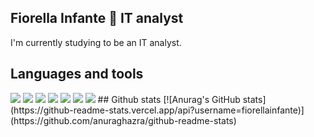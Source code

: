 ## Fiorella Infante 🌸 IT analyst 
I'm currently studying to be an IT analyst. 
## Languages and tools
<img src="https://img.shields.io/badge/Java-007396?logo=java&logoColor=fff&style=for-the-badge">
<img src="https://img.shields.io/badge/C-A8B9CC?logo=c&logoColor=fff&style=for-the-badge">
<img src="https://img.shields.io/badge/MySQL-4479A1?logo=mysql&logoColor=fff&style=flat">
<img src="https://img.shields.io/badge/Docker-2496ED?logo=docker&logoColor=fff&style=for-the-badge">
<img src="https://img.shields.io/badge/Git-F05032?logo=git&logoColor=fff&style=for-the-badge">
<img src="https://img.shields.io/badge/GitHub-181717?logo=github&logoColor=fff&style=for-the-badge">
<img src="https://img.shields.io/badge/Visual_Studio_Code-007ACC?logo=visual-studio-code&logoColor=fff&style=for-the-badge">
## Github stats
[![Anurag's GitHub stats](https://github-readme-stats.vercel.app/api?username=fiorellainfante)](https://github.com/anuraghazra/github-readme-stats)
<!--
**fiorellainfante/fiorellainfante** is a ✨ _special_ ✨ repository because its `README.md` (this file) appears on your GitHub profile.

Here are some ideas to get you started:

- 🔭 I’m currently working on ...
- 🌱 I’m currently learning ...
- 👯 I’m looking to collaborate on ...
- 🤔 I’m looking for help with ...
- 💬 Ask me about ...
- 📫 How to reach me: ...
- 😄 Pronouns: ...
- ⚡ Fun fact: ...
-->
